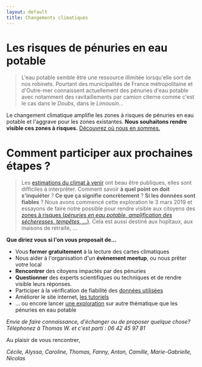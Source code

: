 ```yaml
---
layout: default
title: Changements climatiques
---
```



# Les risques de pénuries en eau potable

> L'eau potable semble être une ressource illimitée lorsqu'elle sort de nos robinets. Pourtant des municipalités de France métropolitaine et d'Outre-mer connaissent actuellement des pénuries d'eau potable avec notamment des ravitaillements par camion citerne comme c'est le cas dans le *Doubs*, dans le *Limousin*... 

Le changement climatique amplifie les zones à risques de pénuries en eau potable et l'aggrave pour les zones existantes. **Nous souhaitons rendre visible ces zones à risques.** [Découvrez où nous en sommes.](../risques-penurie-eau)

# Comment participer aux prochaines étapes ?

> Les [estimations du climat à venir](../donnees) ont beau être publiques, elles sont difficiles à interprêter. Comment savoir **à quel point on doit s'inquiéter** ? **Ce que ça signifie concrètement** ? **Si les données sont fiables** ? Nous avons commencé cette exploration le 3 mars 2019 et essayons de faire notre possible pour rendre visible aux citoyens des [zones à risques (*pénuries en eau potable*, *amplification des sécheresses*, *tempêtes*, ...)](../methode). Cela est aussi destiné aux hopîtaux, aux maisons de retraite, ...

**Que diriez vous si l'on vous proposait de...**

* Vous **former gratuitement** à la lecture des cartes climatiques
* Nous aider à l'organisation d'un **évènement meetup**, ou nous prêter votre local
* **Rencontrer** des citoyens impactés par des pénuries
* **Questionner** des experts scientifiques ou techniques et de rendre visible leurs réponses.
* Participer à la vérification de fiabilité des [données utilisées](../donnees)
* Améliorer le site internet, [les tutoriels](https://github.com/anticiper/anticiper.github.io)
* ... ou encore lancer [une exploration](../methode) sur autre thématique que les pénuries en eau potable

*Envie de faire connaissance, d'échanger ou de proposer quelque chose? Téléphonez à Thomas W. et c'est parti : 06 42 45 97 81*

Au plaisir de vous rencontrer,

*Cécile, Alyssa, Caroline, Thomas, Fanny, Anton, Camille, Marie-Gabrielle, Nicolas*
